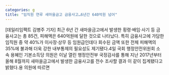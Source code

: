 ```yaml
---
categories: g
title: "임직원 연루 새마을금고 금융사고…6년간 640억원 넘어"
---
```

[데일리임팩트 김병주 기자] 최근 6년 간 새마을금고에서 발생한 횡령‧배임‧사기 등 금융사고는 총 85건, 피해액은 640억원에 달한 것으로 나타났다. 특히 금융사고에 가담한 임직원 중 약 40%가 이사장‧상무 등 임원급인데다 회수된 금액 또한 전체 피해액의 35%에 불과해 더욱 강한 내부통제의 필요성도 제기됐다.4일 국회 행정안전위원회 소속 용혜인 기본소득당 의원은 이날 열린 행정안전부 국정감사를 통해 지난 2017년부터 올해 8월까지 새마을금고에서 발생한 금융사고를 전수 조사할 결과 이 같이 집계됐다고 밝혔다.용 의원에 따르면